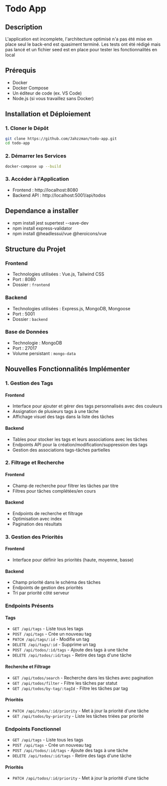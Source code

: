 # Todo App

## Description
L'application est incomplete, l'architecture optimisé n'a pas été mise en place seul le back-end est quasiment terminé. Les tests ont été rédigé mais pas lancé et un fichier seed est en place pour tester les fonctionnalités en local 

## Prérequis
- Docker
- Docker Compose
- Un éditeur de code (ex. VS Code)
- Node.js (si vous travaillez sans Docker)

## Installation et Déploiement

### 1. Cloner le Dépôt
```bash
git clone https://github.com/Jahzzman/todo-app.git
cd todo-app
```

### 2. Démarrer les Services
```bash
docker-compose up --build
```

### 3. Accéder à l'Application
- Frontend : http://localhost:8080
- Backend API : http://localhost:5001/api/todos

## Dependance a installer
- npm install jest supertest --save-dev
- npm install express-validator
- npm install @headlessui/vue @heroicons/vue

## Structure du Projet

### Frontend
- Technologies utilisées : Vue.js, Tailwind CSS
- Port : 8080
- Dossier : `frontend`

### Backend
- Technologies utilisées : Express.js, MongoDB, Mongoose
- Port : 5001
- Dossier : `backend`

### Base de Données
- Technologie : MongoDB
- Port : 27017
- Volume persistant : `mongo-data`



## Nouvelles Fonctionnalités Implémenter

### 1. Gestion des Tags
#### Frontend
- Interface pour ajouter et gérer des tags personnalisés avec des couleurs
- Assignation de plusieurs tags à une tâche
- Affichage visuel des tags dans la liste des tâches

#### Backend
- Tables pour stocker les tags et leurs associations avec les tâches
- Endpoints API pour la création/modification/suppression des tags
- Gestion des associations tags-tâches partielles

### 2. Filtrage et Recherche
#### Frontend
- Champ de recherche pour filtrer les tâches par titre
- Filtres pour tâches complétées/en cours

#### Backend
- Endpoints de recherche et filtrage
- Optimisation avec index
- Pagination des résultats

### 3. Gestion des Priorités
#### Frontend
- Interface pour définir les priorités (haute, moyenne, basse)

#### Backend
- Champ priorité dans le schéma des tâches
- Endpoints de gestion des priorités
- Tri par priorité côté serveur

### Endpoints Présents

#### Tags
- `GET /api/tags` - Liste tous les tags
- `POST /api/tags` - Crée un nouveau tag
- `PATCH /api/tags/:id` - Modifie un tag
- `DELETE /api/tags/:id` - Supprime un tag
- `POST /api/todos/:id/tags` - Ajoute des tags à une tâche
- `DELETE /api/todos/:id/tags` - Retire des tags d'une tâche

#### Recherche et Filtrage
- `GET /api/todos/search` - Recherche dans les tâches avec pagination
- `GET /api/todos/filter` - Filtre les tâches par statut
- `GET /api/todos/by-tag/:tagId` - Filtre les tâches par tag

#### Priorités
- `PATCH /api/todos/:id/priority` - Met à jour la priorité d'une tâche
- `GET /api/todos/by-priority` - Liste les tâches triées par priorité

### Endpoints Fonctionnel

- `GET /api/tags` - Liste tous les tags
- `POST /api/tags` - Crée un nouveau tag
- `POST /api/todos/:id/tags` - Ajoute des tags à une tâche
- `DELETE /api/todos/:id/tags` - Retire des tags d'une tâche

#### Priorités
- `PATCH /api/todos/:id/priority` - Met à jour la priorité d'une tâche

